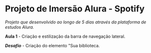 # Projeto de Imersão Alura - Spotify

_Projeto que desenvolvido ao longo de 5 dias através da plataforma de estudos Alura._

**Aula 1** - Criação e estilização da barra de navegação lateral.

***Desafio***  - Criação do elemento "Sua biblioteca.